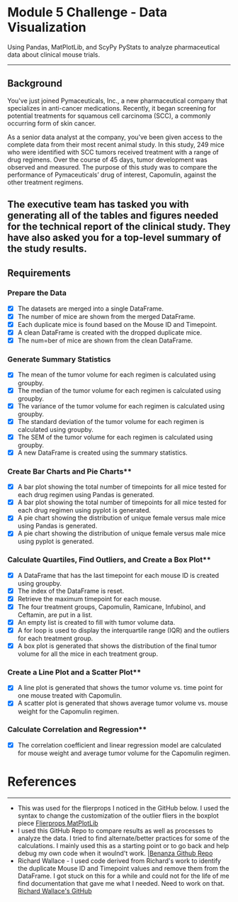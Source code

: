 # Module 5 Challenge - Data Visualization
Using Pandas, MatPlotLib, and ScyPy PyStats to analyze pharmaceutical data about clinical mouse trials.

---

## Background 
You've just joined Pymaceuticals, Inc., a new pharmaceutical company that specializes in anti-cancer medications. Recently, it began screening for potential treatments for squamous cell carcinoma (SCC), a commonly occurring form of skin cancer.

As a senior data analyst at the company, you've been given access to the complete data from their most recent animal study. In this study, 249 mice who were identified with SCC tumors received treatment with a range of drug regimens. Over the course of 45 days, tumor development was observed and measured. The purpose of this study was to compare the performance of Pymaceuticals’ drug of interest, Capomulin, against the other treatment regimens.

The executive team has tasked you with generating all of the tables and figures needed for the technical report of the clinical study. They have also asked you for a top-level summary of the study results.
---
## Requirements

### Prepare the Data
  - [x] The datasets are merged into a single DataFrame.
  - [x] The number of mice are shown from the merged DataFrame.
  - [x] Each duplicate mice is found based on the Mouse ID and Timepoint.
  - [x] A clean DataFrame is created with the dropped duplicate mice.
  - [x] The num=ber of mice are shown from the clean DataFrame.

### Generate Summary Statistics
  - [x] The mean of the tumor volume for each regimen is calculated using groupby.
  - [x] The median of the tumor volume for each regimen is calculated using groupby.
  - [x] The variance of the tumor volume for each regimen is calculated using groupby.
  - [x] The standard deviation of the tumor volume for each regimen is calculated using groupby.
  - [x] The SEM of the tumor volume for each regimen is calculated using groupby.
  - [x] A new DataFrame is created using the summary statistics.

### Create Bar Charts and Pie Charts**
  - [x] A bar plot showing the total number of timepoints for all mice tested for each drug regimen using Pandas is generated.
  - [x] A bar plot showing the total number of timepoints for all mice tested for each drug regimen using pyplot is generated.
  - [x] A pie chart showing the distribution of unique female versus male mice using Pandas is generated.
  - [x] A pie chart showing the distribution of unique female versus male mice using pyplot is generated.

### Calculate Quartiles, Find Outliers, and Create a Box Plot**
  - [x] A DataFrame that has the last timepoint for each mouse ID is created using groupby.
  - [x] The index of the DataFrame is reset.
  - [x] Retrieve the maximum timepoint for each mouse.
  - [x] The four treatment groups, Capomulin, Ramicane, Infubinol, and Ceftamin, are put in a list.
  - [x] An empty list is created to fill with tumor volume data.
  - [x] A for loop is used to display the interquartile range (IQR) and the outliers for each treatment group.
  - [x] A box plot is generated that shows the distribution of the final tumor volume for all the mice in each treatment group.

### Create a Line Plot and a Scatter Plot**
  - [x] A line plot is generated that shows the tumor volume vs. time point for one mouse treated with Capomulin.
  - [x] A scatter plot is generated that shows average tumor volume vs. mouse weight for the Capomulin regimen.

### Calculate Correlation and Regression**
  - [x] The correlation coefficient and linear regression model are calculated for mouse weight and average tumor volume for the Capomulin regimen.



# References
---
- This was used for the flierprops I noticed in the GitHub below. I used the syntax to change the customization of the outlier fliers in the boxplot piece [Flierprops MatPlotLib](https://matplotlib.org/3.1.1/gallery/statistics/boxplot.html)
- I used this GitHub Repo to compare results as well as processes to analyze the data. I tried to find alternate/better practices for some of the calculations. I mainly used this as a starting point or to go back and help debug my own code when it woulnd't work. |[Benanza Github Repo](https://github.com/benanza/Pymaceuticals)
- Richard Wallace - I used code derived from Richard's work to identify the duplicate Mouse ID and Timepoint values and remove them from the DataFrame. I got stuck on this for a while and could not for the life of me find documentation that gave me what I needed. Need to work on that. [Richard Wallace's GitHub](https://github.com/Cenbull70/Module-5-Challenge)